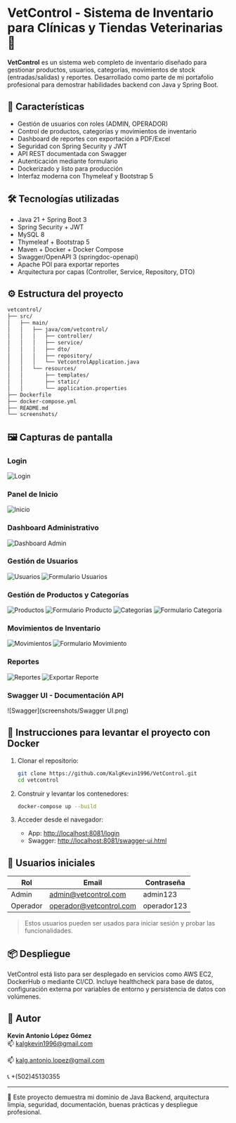 
# VetControl - Sistema de Inventario para Clínicas y Tiendas Veterinarias 🐾

**VetControl** es un sistema web completo de inventario diseñado para gestionar productos, usuarios, categorías, movimientos de stock (entradas/salidas) y reportes. Desarrollado como parte de mi portafolio profesional para demostrar habilidades backend con Java y Spring Boot.

## 🚀 Características

- Gestión de usuarios con roles (ADMIN, OPERADOR)
- Control de productos, categorías y movimientos de inventario
- Dashboard de reportes con exportación a PDF/Excel
- Seguridad con Spring Security y JWT
- API REST documentada con Swagger
- Autenticación mediante formulario
- Dockerizado y listo para producción
- Interfaz moderna con Thymeleaf y Bootstrap 5

## 🛠️ Tecnologías utilizadas

- Java 21 + Spring Boot 3
- Spring Security + JWT
- MySQL 8
- Thymeleaf + Bootstrap 5
- Maven + Docker + Docker Compose
- Swagger/OpenAPI 3 (springdoc-openapi)
- Apache POI para exportar reportes
- Arquitectura por capas (Controller, Service, Repository, DTO)

## ⚙️ Estructura del proyecto

```bash
vetcontrol/
├── src/
│   ├── main/
│   │   ├── java/com/vetcontrol/
│   │   │   ├── controller/
│   │   │   ├── service/
│   │   │   ├── dto/
│   │   │   ├── repository/
│   │   │   └── VetcontrolApplication.java
│   │   └── resources/
│   │       ├── templates/
│   │       ├── static/
│   │       └── application.properties
├── Dockerfile
├── docker-compose.yml
├── README.md
└── screenshots/
```

## 🖼️ Capturas de pantalla

### Login
![Login](vetcontrol/screenshots/login.png)

### Panel de Inicio
![Inicio](vetcontrol/screenshots/inicio.png)

### Dashboard Administrativo
![Dashboard Admin](vetcontrol/screenshots/admin_dashboard.png)

### Gestión de Usuarios
![Usuarios](vetcontrol/screenshots/usuarios.png)
![Formulario Usuarios](screenshots/usuarios_form.png)

### Gestión de Productos y Categorías
![Productos](screenshots/productos.png)
![Formulario Producto](screenshots/productos_form.png)
![Categorías](screenshots/categorias.png)
![Formulario Categoría](screenshots/categorias_form.png)

### Movimientos de Inventario
![Movimientos](screenshots/movimientos.png)
![Formulario Movimiento](screenshots/movimientos_form.png)

### Reportes
![Reportes](screenshots/reportes.png)
![Exportar Reporte](screenshots/reportes_exportacion.png)

### Swagger UI - Documentación API
![Swagger](screenshots/Swagger UI.png)

## 🐳 Instrucciones para levantar el proyecto con Docker

1. Clonar el repositorio:
   ```bash
   git clone https://github.com/KalgKevin1996/VetControl.git
   cd vetcontrol
   ```

2. Construir y levantar los contenedores:
   ```bash
   docker-compose up --build
   ```

3. Acceder desde el navegador:
    - App: [http://localhost:8081/login](http://localhost:8081/login)
    - Swagger: [http://localhost:8081/swagger-ui.html](http://localhost:8081/swagger-ui.html)

## 👥 Usuarios iniciales

| Rol     | Email                  | Contraseña |
|---------|------------------------|------------|
| Admin   | admin@vetcontrol.com   | admin123   |
| Operador| operador@vetcontrol.com| operador123|

> Estos usuarios pueden ser usados para iniciar sesión y probar las funcionalidades.

## 📦 Despliegue

VetControl está listo para ser desplegado en servicios como AWS EC2, DockerHub o mediante CI/CD. Incluye healthcheck para base de datos, configuración externa por variables de entorno y persistencia de datos con volúmenes.

## 📌 Autor

**Kevin Antonio López Gómez**  
📫 kalgkevin1996@gmail.com 

📫 kalg.antonio.lopez@gmail.com

📞 +(502)45130355

---

🧩 Este proyecto demuestra mi dominio de Java Backend, arquitectura limpia, seguridad, documentación, buenas prácticas y despliegue profesional.
